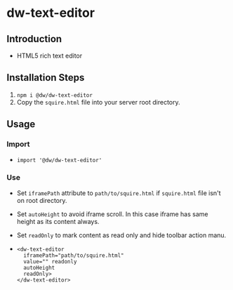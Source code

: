 # dw-text-editor

## Introduction
- HTML5 rich text editor

## Installation Steps
1. `npm i @dw/dw-text-editor`
2. Copy the `squire.html` file into your server root directory.

## Usage
### Import
- `import '@dw/dw-text-editor'`

### Use
- Set `iframePath` attribute  to `path/to/squire.html` if `squire.html` file isn't on root directory.
- Set `autoHeight` to avoid iframe scroll. In this case iframe has same height as its content always.
- Set `readOnly` to mark content as read only and hide toolbar action manu.

- ```
  <dw-text-editor 
    iframePath="path/to/squire.html" 
    value="" readonly
    autoHeight
    readOnly>
  </dw-text-editor>
  ```